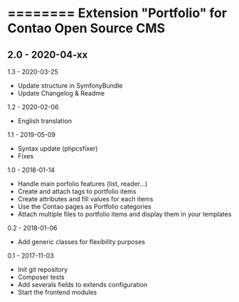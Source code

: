 ========
Extension "Portfolio" for Contao Open Source CMS
========
2.0 - 2020-04-xx
- 

1.3 - 2020-03-25
- Update structure in SymfonyBundle
- Update Changelog & Readme

1.2 - 2020-02-06
- English translation

1.1 - 2019-05-09
- Syntax update (phpcsfixer)
- Fixes

1.0 - 2018-01-14
- Handle main porfolio features (list, reader...)
- Create and attach tags to portfolio items
- Create attributes and fill values for each items
- Use the Contao pages as Portfolio categories
- Attach multiple files to portfolio items and display them in your templates

0.2 - 2018-01-06
- Add generic classes for flexibility purposes

0.1 - 2017-11-03
- Init git repository
- Composer tests
- Add severals fields to extends configuration
- Start the frontend modules